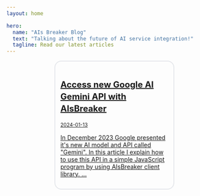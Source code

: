 ```yaml
---
layout: home

hero:
  name: "AIs Breaker Blog"
  text: "Talking about the future of AI service integration!"
  tagline: Read our latest articles
---
```


<a href="/blog/2024-01-13-use-google-vertexai-gemini" style="display: block; width:50%; margin: auto; padding: .75rem; border: 2px #e5e7eb solid; border-radius: 1rem;">
    <h2 style="font-size: 1.25rem; line-height: 1.75rem; font-weight: 700;">Access new Google AI Gemini API with AIsBreaker</h2>
    <small>2024-01-13</small>
    <p>In December 2023 Google presented it's new AI model and API called "Gemini". In this article I explain how to use this API in a simple JavaScript program by using AIsBreaker client library. ...</p>
</a>
